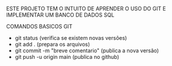ESTE PROJETO TEM O INTUITO DE APRENDER O USO DO GIT E IMPLEMENTAR UM BANCO DE DADOS SQL

COMANDOS BASICOS GIT
- git status (verifica se existem novas versões)
- git add . (prepara os arquivos)
- git commit -m "breve comentario" (publica a nova versão)
- git push -u origin main (publica no github)